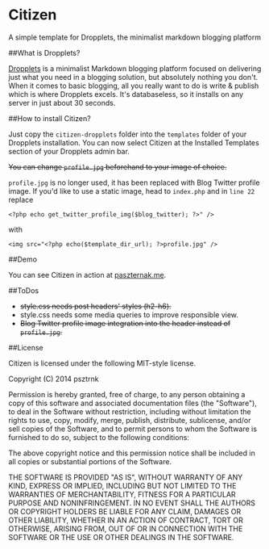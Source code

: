 Citizen
=======

A simple template for Dropplets, the minimalist markdown blogging platform

##What is Dropplets?

[Dropplets](https://github.com/circa75/dropplets) is a minimalist Markdown blogging platform focused on delivering just what you need in a blogging solution, but absolutely nothing you don't. When it comes to basic blogging, all you really want to do is write & publish which is where Dropplets excels. It's databaseless, so it installs on any server in just about 30 seconds. 

##How to install Citizen?

Just copy the `citizen-dropplets` folder into the `templates` folder of your Dropplets installation. You can now select Citizen at the Installed Templates section of your Dropplets admin bar.

~~You can change `profile.jpg` beforehand to your image of choice.~~

`profile.jpg` is no longer used, it has been replaced with Blog Twitter profile image. If you'd like to use a static image, head to `index.php` and in `line 22` replace

`<?php echo get_twitter_profile_img($blog_twitter); ?>" />`

with

`<img src="<?php echo($template_dir_url); ?>profile.jpg" />`

##Demo

You can see Citizen in action at [paszternak.me](http://paszternak.me).

##ToDos

- ~~style.css needs post headers' styles (h2-h6).~~
- style.css needs some media queries to improve responsible view.
- ~~Blog Twitter profile image integration into the header instead of `profile.jpg`.~~

##License

Citizen is licensed under the following MIT-style license.

Copyright (C) 2014 psztrnk


Permission is hereby granted, free of charge, to any person obtaining a copy of this software and associated documentation files (the "Software"), to deal in the Software without restriction, including without limitation the rights to use, copy, modify, merge, publish, distribute, sublicense, and/or sell copies of the Software, and to permit persons to whom the Software is furnished to do so, subject to the following conditions:

The above copyright notice and this permission notice shall be included in all copies or substantial portions of the Software.

THE SOFTWARE IS PROVIDED "AS IS", WITHOUT WARRANTY OF ANY KIND, EXPRESS OR IMPLIED, INCLUDING BUT NOT LIMITED TO THE WARRANTIES OF MERCHANTABILITY, FITNESS FOR A PARTICULAR PURPOSE AND NONINFRINGEMENT. IN NO EVENT SHALL THE AUTHORS OR COPYRIGHT HOLDERS BE LIABLE FOR ANY CLAIM, DAMAGES OR OTHER LIABILITY, WHETHER IN AN ACTION OF CONTRACT, TORT OR OTHERWISE, ARISING FROM, OUT OF OR IN CONNECTION WITH THE SOFTWARE OR THE USE OR OTHER DEALINGS IN THE SOFTWARE.

